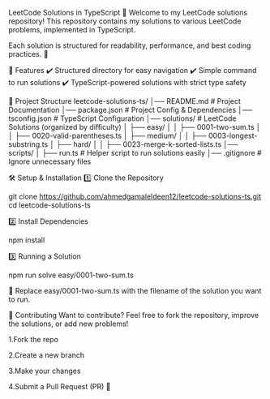 LeetCode Solutions in TypeScript 🚀
Welcome to my LeetCode solutions repository! This repository contains my solutions to various LeetCode problems, implemented in TypeScript.

Each solution is structured for readability, performance, and best coding practices. 🚀


📌 Features
✔️ Structured directory for easy navigation
✔️ Simple command to run solutions
✔️ TypeScript-powered solutions with strict type safety


📂 Project Structure
leetcode-solutions-ts/
│── README.md          # Project Documentation
│── package.json       # Project Config & Dependencies
│── tsconfig.json      # TypeScript Configuration
│── solutions/         # LeetCode Solutions (organized by difficulty)
│   ├── easy/
│   │   ├── 0001-two-sum.ts
│   │   ├── 0020-valid-parentheses.ts
│   ├── medium/
│   │   ├── 0003-longest-substring.ts
│   ├── hard/
│   │   ├── 0023-merge-k-sorted-lists.ts
│── scripts/
│   ├── run.ts         # Helper script to run solutions easily
│── .gitignore         # Ignore unnecessary files



🛠️ Setup & Installation
1️⃣ Clone the Repository

git clone https://github.com/ahmedgamaleldeen12/leetcode-solutions-ts.git
cd leetcode-solutions-ts

2️⃣ Install Dependencies

npm install

3️⃣ Running a Solution

npm run solve easy/0001-two-sum.ts

🔹 Replace easy/0001-two-sum.ts with the filename of the solution you want to run.

🤝 Contributing
Want to contribute? Feel free to fork the repository, improve the solutions, or add new problems!

1.Fork the repo

2.Create a new branch

3.Make your changes

4.Submit a Pull Request (PR) 🎉
